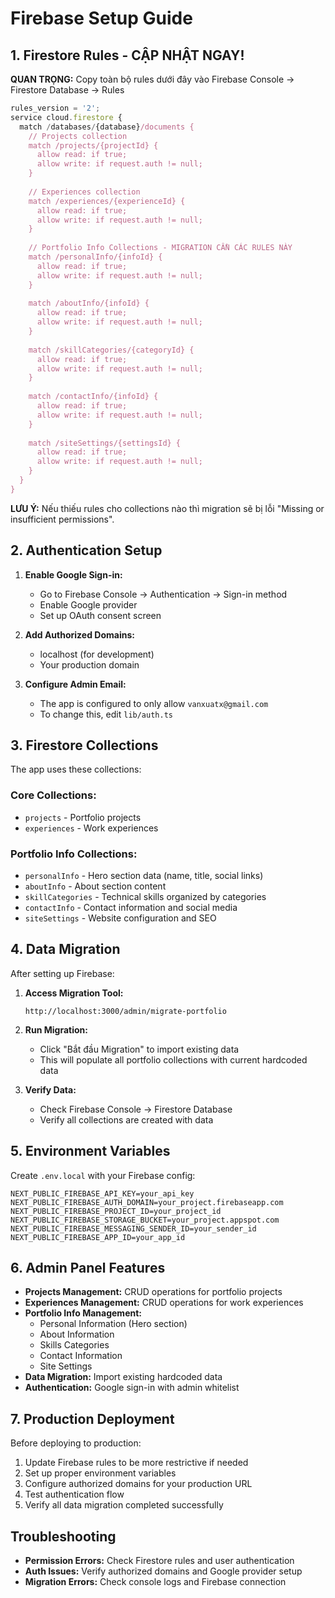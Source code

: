 # Firebase Setup Guide

## 1. Firestore Rules - CẬP NHẬT NGAY!

**QUAN TRỌNG:** Copy toàn bộ rules dưới đây vào Firebase Console → Firestore Database → Rules

```javascript
rules_version = '2';
service cloud.firestore {
  match /databases/{database}/documents {
    // Projects collection
    match /projects/{projectId} {
      allow read: if true;
      allow write: if request.auth != null;
    }
    
    // Experiences collection  
    match /experiences/{experienceId} {
      allow read: if true;
      allow write: if request.auth != null;
    }
    
    // Portfolio Info Collections - MIGRATION CẦN CÁC RULES NÀY
    match /personalInfo/{infoId} {
      allow read: if true;
      allow write: if request.auth != null;
    }
    
    match /aboutInfo/{infoId} {
      allow read: if true;
      allow write: if request.auth != null;
    }
    
    match /skillCategories/{categoryId} {
      allow read: if true;
      allow write: if request.auth != null;
    }
    
    match /contactInfo/{infoId} {
      allow read: if true;
      allow write: if request.auth != null;
    }
    
    match /siteSettings/{settingsId} {
      allow read: if true;
      allow write: if request.auth != null;
    }
  }
}
```

**LƯU Ý:** Nếu thiếu rules cho collections nào thì migration sẽ bị lỗi "Missing or insufficient permissions".

## 2. Authentication Setup

1. **Enable Google Sign-in:**
   - Go to Firebase Console → Authentication → Sign-in method
   - Enable Google provider
   - Set up OAuth consent screen

2. **Add Authorized Domains:**
   - localhost (for development)
   - Your production domain

3. **Configure Admin Email:**
   - The app is configured to only allow `vanxuatx@gmail.com`
   - To change this, edit `lib/auth.ts`

## 3. Firestore Collections

The app uses these collections:

### Core Collections:
- `projects` - Portfolio projects
- `experiences` - Work experiences

### Portfolio Info Collections:
- `personalInfo` - Hero section data (name, title, social links)
- `aboutInfo` - About section content
- `skillCategories` - Technical skills organized by categories
- `contactInfo` - Contact information and social media
- `siteSettings` - Website configuration and SEO

## 4. Data Migration

After setting up Firebase:

1. **Access Migration Tool:**
   ```
   http://localhost:3000/admin/migrate-portfolio
   ```

2. **Run Migration:**
   - Click "Bắt đầu Migration" to import existing data
   - This will populate all portfolio collections with current hardcoded data

3. **Verify Data:**
   - Check Firebase Console → Firestore Database
   - Verify all collections are created with data

## 5. Environment Variables

Create `.env.local` with your Firebase config:

```env
NEXT_PUBLIC_FIREBASE_API_KEY=your_api_key
NEXT_PUBLIC_FIREBASE_AUTH_DOMAIN=your_project.firebaseapp.com
NEXT_PUBLIC_FIREBASE_PROJECT_ID=your_project_id
NEXT_PUBLIC_FIREBASE_STORAGE_BUCKET=your_project.appspot.com
NEXT_PUBLIC_FIREBASE_MESSAGING_SENDER_ID=your_sender_id
NEXT_PUBLIC_FIREBASE_APP_ID=your_app_id
```

## 6. Admin Panel Features

- **Projects Management:** CRUD operations for portfolio projects
- **Experiences Management:** CRUD operations for work experiences  
- **Portfolio Info Management:** 
  - Personal Information (Hero section)
  - About Information
  - Skills Categories
  - Contact Information
  - Site Settings
- **Data Migration:** Import existing hardcoded data
- **Authentication:** Google sign-in with admin whitelist

## 7. Production Deployment

Before deploying to production:

1. Update Firebase rules to be more restrictive if needed
2. Set up proper environment variables
3. Configure authorized domains for your production URL
4. Test authentication flow
5. Verify all data migration completed successfully

## Troubleshooting

- **Permission Errors:** Check Firestore rules and user authentication
- **Auth Issues:** Verify authorized domains and Google provider setup
- **Migration Errors:** Check console logs and Firebase connection 